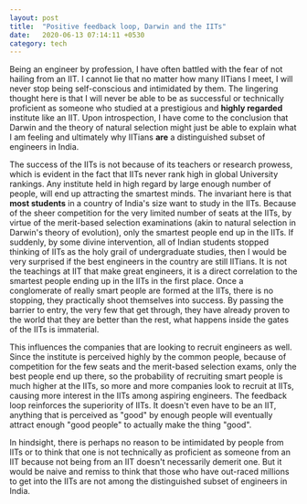 ```yaml
---
layout: post
title:  "Positive feedback loop, Darwin and the IITs"
date:   2020-06-13 07:14:11 +0530
category: tech
---
```


Being an engineer by profession, I have often battled with the fear of not hailing from an IIT. I cannot lie that no matter how many IITians I meet, I will never stop being self-conscious and intimidated by them. The lingering thought here is that I will never be able to be as successful or technically proficient as someone who studied at a prestigious and **highly regarded** institute like an IIT. Upon introspection, I have come to the conclusion that Darwin and the theory of natural selection might just be able to explain what I am feeling and ultimately why IITians **are** a distinguished subset of engineers in India.

The success of the IITs is not because of its teachers or research prowess, which is evident in the fact that IITs never rank high in global University rankings. Any institute held in high regard by large enough number of people, will end up attracting the smartest minds. The invariant here is that **most students** in a country of India's size want to study in the IITs. Because of the sheer competition for the very limited number of seats at the IITs, by virtue of the merit-based selection examinations (akin to natural selection in Darwin's theory of evolution), only the smartest people end up in the IITs. If suddenly, by some divine intervention, all of Indian students stopped thinking of IITs as the holy grail of undergraduate studies, then I would be very surprised if the best engineers in the country are still IITians. It is not the teachings at IIT that make great engineers, it is a direct correlation to the smartest people ending up in the IITs in the first place. Once a conglomerate of really smart people are formed at the IITs, there is no stopping, they practically shoot themselves into success. By passing the barrier to entry, the very few that get through, they have already proven to the world that they are better than the rest, what happens inside the gates of the IITs is immaterial. 

This influences the companies that are looking to recruit engineers as well. Since the institute is perceived highly by the common people, because of competition for the few seats and the merit-based selection exams, only the best people end up there, so the probability of recruiting smart people is much higher at the IITs, so more and more companies look to recruit at IITs, causing more interest in the IITs among aspiring engineers. The feedback loop reinforces the superiority of IITs. It doesn't even have to be an IIT, anything that is perceived as "good" by enough people will eventually attract enough "good people" to actually make the thing "good".

In hindsight, there is perhaps no reason to be intimidated by people from IITs or to think that one is not technically as proficient as someone from an IIT because not being from an IIT doesn't necessarily demerit one. But it would be naive and remiss to think that those who have out-raced millions to get into the IITs are not among the distinguished subset of engineers in India.